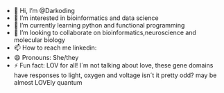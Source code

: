 - 👋 Hi, I’m @Darkoding
- 👀 I’m interested in bioinformatics and data science
- 🌱 I’m currently learning python and functional programming
- 💞️ I’m looking to collaborate on bioinformatics,neuroscience and molecular biology
- 📫 How to reach me linkedin: 
- 😄 Pronouns: She/they
- ⚡ Fun fact: LOV for all! I´m not talking about love, these gene domains have responses to light, oxygen and voltage isn´t it pretty odd? may be almost LOVEly quantum 

<!---
Darkoding/Darkoding is a ✨ special ✨ repository because its `README.md` (this file) appears on your GitHub profile.
You can click the Preview link to take a look at your changes.
--->
